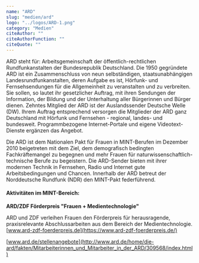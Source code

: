 ```yaml
---
name: "ARD"
slug: "medien/ard"
logo: "../logos/ARD-1.png"
category: "Medien"
citeAuthor: ""
citeAuthorFunction: ""
citeQuote: ""
---
```


ARD steht für: Arbeitsgemeinschaft der öffentlich-rechtlichen Rundfunkanstalten der Bundesrepublik Deutschland. Die 1950 gegründete ARD ist ein Zusammenschluss von neun selbständigen, staatsunabhängigen Landesrundfunkanstalten, deren Aufgabe es ist, Hörfunk- und Fernsehsendungen für die Allgemeinheit zu veranstalten und zu verbreiten. Sie sollen, so lautet ihr gesetzlicher Auftrag, mit ihren Sendungen der Information, der Bildung und der Unterhaltung aller Bürgerinnen und Bürger dienen. Zehntes Mitglied der ARD ist der Auslandssender Deutsche Welle (DW). Ihrem Auftrag entsprechend versorgen die Mitglieder der ARD ganz Deutschland mit Hörfunk und Fernsehen - regional, landes- und bundesweit. Programmbezogene Internet-Portale und eigene Videotext-Dienste ergänzen das Angebot.

Die ARD ist dem Nationalen Pakt für Frauen in MINT-Berufen im Dezember 2010 beigetreten mit dem Ziel, dem demografisch bedingten Fachkräftemangel zu begegnen und mehr Frauen für naturwissenschaftlich-technische Berufe zu begeistern. Die ARD-Sender bieten mit ihrer modernen Technik in Fernsehen, Radio und Internet gute Arbeitsbedingungen und Chancen. Innerhalb der ARD betreut der Norddeutsche Rundfunk (NDR) den MINT-Pakt federführend.

#### Aktivitäten im MINT-Bereich:

**ARD/ZDF Förderpreis "Frauen + Medientechnologie"**

ARD und ZDF verleihen Frauen den Förderpreis für herausragende, praxisrelevante Abschlussarbeiten aus dem Bereich der Medientechnologie. [www.ard-zdf-foerderpreis.de](https://www.ard-zdf-foerderpreis.de/)

[www.ard.de/stellenangebote](http://www.ard.de/home/die-ard/fakten/Mitarbeiterinnen_und_Mitarbeiter_in_der_ARD/309568/index.html)
